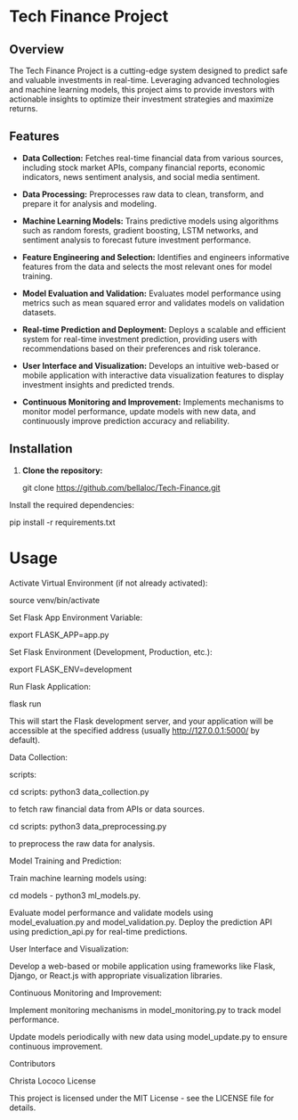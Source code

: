 # Tech Finance Project

## Overview
The Tech Finance Project is a cutting-edge system designed to predict safe and valuable investments in real-time. Leveraging advanced technologies and machine learning models, this project aims to provide investors with actionable insights to optimize their investment strategies and maximize returns.

## Features

- **Data Collection:** Fetches real-time financial data from various sources, including stock market APIs, company financial reports, economic indicators, news sentiment analysis, and social media sentiment.

- **Data Processing:** Preprocesses raw data to clean, transform, and prepare it for analysis and modeling.

- **Machine Learning Models:** Trains predictive models using algorithms such as random forests, gradient boosting, LSTM networks, and sentiment analysis to forecast future investment performance.

- **Feature Engineering and Selection:** Identifies and engineers informative features from the data and selects the most relevant ones for model training.

- **Model Evaluation and Validation:** Evaluates model performance using metrics such as mean squared error and validates models on validation datasets.

- **Real-time Prediction and Deployment:** Deploys a scalable and efficient system for real-time investment prediction, providing users with recommendations based on their preferences and risk tolerance.

- **User Interface and Visualization:** Develops an intuitive web-based or mobile application with interactive data visualization features to display investment insights and predicted trends.

- **Continuous Monitoring and Improvement:** Implements mechanisms to monitor model performance, update models with new data, and continuously improve prediction accuracy and reliability.

## Installation

1. **Clone the repository:**
   
   git clone https://github.com/bellaloc/Tech-Finance.git

Install the required dependencies:

pip install -r requirements.txt

# Usage

Activate Virtual Environment (if not already activated):

source venv/bin/activate

Set Flask App Environment Variable:

export FLASK_APP=app.py

Set Flask Environment (Development, Production, etc.):

export FLASK_ENV=development

Run Flask Application:

flask run

This will start the Flask development server, and your application will be accessible at the specified address (usually http://127.0.0.1:5000/ by default).


Data Collection:

scripts: 

cd scripts: python3 data_collection.py 

to fetch raw financial data from APIs or data sources.

cd scripts: python3 data_preprocessing.py 

to preprocess the raw data for analysis.

Model Training and Prediction:

Train machine learning models using:

cd models - python3 ml_models.py.

Evaluate model performance and validate models using model_evaluation.py and model_validation.py.
Deploy the prediction API using prediction_api.py for real-time predictions.

User Interface and Visualization:

Develop a web-based or mobile application using frameworks like Flask, Django, or React.js with appropriate visualization libraries.

Continuous Monitoring and Improvement:

Implement monitoring mechanisms in model_monitoring.py to track model performance.

Update models periodically with new data using model_update.py to ensure continuous improvement.

Contributors

Christa Lococo
License

This project is licensed under the MIT License - see the LICENSE file for details.